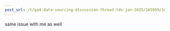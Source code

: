 ```yaml
---
post_url: /t/ga4-data-sourcing-discussion-thread-tds-jan-2025/165959/108
---
```

same issue with me as well